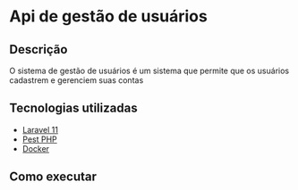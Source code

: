 # Api de gestão de usuários

## Descrição
O sistema de gestão de usuários é um sistema que permite que os usuários cadastrem e gerenciem suas contas

## Tecnologias utilizadas
- [Laravel 11](https://laravel.com/docs/11.x)
- [Pest PHP](https://pestphp.com/docs/installation)
- [Docker](https://www.docker.com/)

## Como executar
